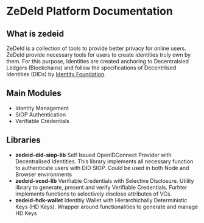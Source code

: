 
# ZeDeId Platform Documentation

## What is zedeid
ZeDeId is a collection of tools to provide better privacy for online users. ZeDeId provide necessary tools for users to create identities truly own by them. For this purpose, Identities are created anchoring to Decentralsied Ledgers (Blockchains) and follow the specifications of Decentrlised Identities (DIDs) by [Identity Foundation](http://identity.foundation/).

## Main Modules
 - Identity Management
 - SIOP Authentication
 - Verifiable Credentials

## Libraries
- **zedeid-did-siop-lib**
Self Issued OpenIDConnect Provider with Decentralised Identities. This library implements all necessary function to authenticate users with DID SIOP. Could be used in both Node and Browser environments 
- **zedeid-vcsd-lib**
Verifiable Credentials with Selective Disclosure. Utility library to generate, present and verify Verifiable Credentials. Furhter implements functions to selectively disclose attributes of VCs. 
- **zedeid-hdk-wallet**
Identitiy Wallet with Hierarchichally Deterministic Keys (HD Keys). Wrapper around functionalities to generate and manage HD Keys
